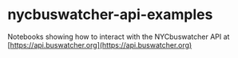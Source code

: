 # nycbuswatcher-api-examples

Notebooks showing how to interact with the NYCbuswatcher API at [https://api.buswatcher.org](https://api.buswatcher.org)